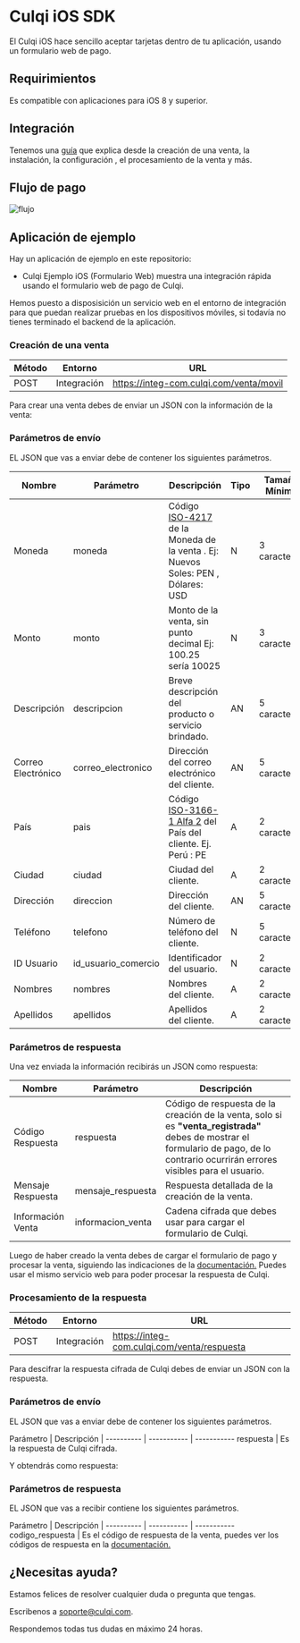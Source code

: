 # Culqi iOS SDK

El Culqi iOS hace sencillo aceptar tarjetas dentro de tu aplicación, usando un formulario web de pago.

## Requirimientos
Es compatible con aplicaciones para iOS 8 y superior.

## Integración

Tenemos una [guía](https://www.culqi.com/docs) que explica desde la creación de una venta, la instalación, la configuración , el procesamiento de la venta y más.

## Flujo de pago
![flujo](https://integ.culqi.com/mapa.png)

## Aplicación de ejemplo

Hay un aplicación de ejemplo en este repositorio:
- Culqi Ejemplo iOS (Formulario Web) muestra una integración rápida usando el formulario web de pago de Culqi.

Hemos puesto a disposisición un servicio web en el entorno de integración para que puedan realizar pruebas en los dispositivos móviles, si todavía no tienes terminado el backend de la aplicación.

### Creación de una venta
Método | Entorno | URL |
---------- | ----------- | -----------
POST | Integración | https://integ-com.culqi.com/venta/movil |

Para crear una venta debes de enviar un JSON con la información de la venta:

### Parámetros de envío

EL JSON que vas a enviar debe de contener los siguientes parámetros.

Nombre | Parámetro | Descripción | Tipo | Tamaño Mínimo| Tamaño Máximo
--------- | --------- | ------- | ----------- | ----------- | -----------
Moneda | moneda | Código [ISO-4217](https://es.wikipedia.org/wiki/ISO_4217) de la Moneda de la venta . Ej: Nuevos Soles: PEN , Dólares: USD | N | 3 caracteres | 3 caracteres
Monto | monto | Monto de la venta, sin punto decimal Ej: 100.25 sería 10025 | N | 3 caracteres | 9 caracteres
Descripción | descripcion | Breve descripción del producto o servicio brindado. | AN | 5 caracteres | 80 caracteres
Correo Electrónico | correo_electronico | Dirección del correo electrónico del cliente. | AN | 5 caracteres | 50 caracteres
País | pais | Código [ISO-3166-1 Alfa 2](https://es.wikipedia.org/wiki/ISO_3166-1) del País del cliente. Ej. Perú : PE | A | 2 caracteres | 2 caracteres
Ciudad | ciudad | Ciudad del cliente. | A | 2 caracteres | 30 caracteres
Dirección | direccion | Dirección del cliente. | AN | 5 caracteres | 100 caracteres
Teléfono | telefono | Número de teléfono del cliente. | N | 5 caracteres  | 15 caracteres
ID Usuario | id_usuario_comercio | Identificador del usuario. | N | 2 caracteres | 15 caracteres
Nombres | nombres | Nombres del cliente. | A | 2 caracteres | 50 caracteres
Apellidos | apellidos | Apellidos del cliente. | A | 2 caracteres | 50 caracteres

### Parámetros de respuesta

Una vez enviada la información recibirás un JSON como respuesta:

Nombre | Parámetro | Descripción 
--------- | --------- | ------- 
Código Respuesta | respuesta | Código de respuesta de la creación de la venta, solo si es **"venta_registrada"** debes de mostrar el formulario de pago, de lo contrario ocurrirán errores visibles para el usuario.
Mensaje Respuesta | mensaje_respuesta | Respuesta detallada de la creación de la venta.
Información Venta | informacion_venta | Cadena cifrada que debes usar para cargar el formulario de Culqi.

Luego de haber creado la venta debes de cargar el formulario de pago y procesar la venta, siguiendo las indicaciones de la [documentación.](https://www.culqi.com/docs) Puedes usar el mismo servicio web para poder procesar la respuesta de Culqi.

### Procesamiento de la respuesta
Método | Entorno | URL |
---------- | ----------- | -----------
POST | Integración | https://integ-com.culqi.com/venta/respuesta |

Para descifrar la respuesta cifrada de Culqi debes de enviar un JSON con la respuesta.

### Parámetros de envío

EL JSON que vas a enviar debe de contener los siguientes parámetros.

Parámetro | Descripción |
---------- | ----------- | -----------
respuesta | Es la respuesta de Culqi cifrada.

Y obtendrás como respuesta:

### Parámetros de respuesta

EL JSON que vas a recibir contiene los siguientes parámetros.

Parámetro | Descripción |
---------- | ----------- | -----------
codigo_respuesta | Es el código de respuesta de la venta, puedes ver los códigos de respuesta en la [documentación.](https://www.culqi.com/docs)

## ¿Necesitas ayuda?

Estamos felices de resolver cualquier duda o pregunta que tengas.

Escribenos a soporte@culqi.com.

Respondemos todas tus dudas en máximo 24 horas.
